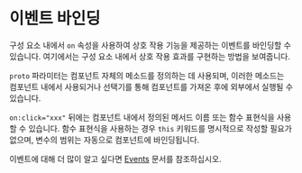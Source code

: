 <template is="exm-article">
<a href="../../publics/examples/bind-event/demo.html" preview></a>
<a href="../../publics/examples/bind-event/test-demo.html" main></a>
</template>

# 이벤트 바인딩

구성 요소 내에서 `on` 속성을 사용하여 상호 작용 기능을 제공하는 이벤트를 바인딩할 수 있습니다. 여기에서는 구성 요소 내에서 상호 작용 효과를 구현하는 방법을 보여줍니다.

`proto` 파라미터는 컴포넌트 자체의 메소드를 정의하는 데 사용되며, 이러한 메소드는 컴포넌트 내에서 사용되거나 선택기를 통해 컴포넌트를 가져온 후에 외부에서 실행될 수 있습니다.

`on:click="xxx"` 뒤에는 컴포넌트 내에서 정의된 메서드 이름 또는 함수 표현식을 사용할 수 있습니다. 함수 표현식을 사용하는 경우 `this` 키워드를 명시적으로 작성할 필요가 없으며, 변수의 범위는 자동으로 컴포넌트에 바인딩됩니다.

이벤트에 대해 더 많이 알고 싶다면 [Events](https://developer.mozilla.org/en-US/docs/Web/Events) 문서를 참조하십시오.
